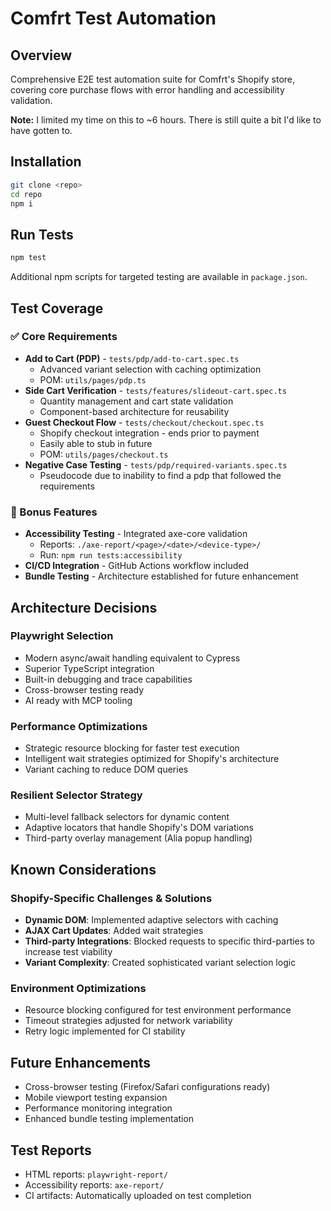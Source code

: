 # Comfrt Test Automation

## Overview

Comprehensive E2E test automation suite for Comfrt's Shopify store, covering core purchase flows with error handling and accessibility validation.

**Note:** I limited my time on this to ~6 hours. There is still quite a bit I'd like to have gotten to.

## Installation

```bash
git clone <repo>
cd repo
npm i
```

## Run Tests

```bash
npm test
```

Additional npm scripts for targeted testing are available in `package.json`.

## Test Coverage

### ✅ Core Requirements

- **Add to Cart (PDP)** - `tests/pdp/add-to-cart.spec.ts`
  - Advanced variant selection with caching optimization
  - POM: `utils/pages/pdp.ts`
- **Side Cart Verification** - `tests/features/slideout-cart.spec.ts`
  - Quantity management and cart state validation
  - Component-based architecture for reusability
- **Guest Checkout Flow** - `tests/checkout/checkout.spec.ts`
  - Shopify checkout integration - ends prior to payment
  - Easily able to stub in future
  - POM: `utils/pages/checkout.ts`
- **Negative Case Testing** - `tests/pdp/required-variants.spec.ts`
  - Pseudocode due to inability to find a pdp that followed the requirements

### 🎯 Bonus Features

- **Accessibility Testing** - Integrated axe-core validation
  - Reports: `./axe-report/<page>/<date>/<device-type>/`
  - Run: `npm run tests:accessibility`
- **CI/CD Integration** - GitHub Actions workflow included
- **Bundle Testing** - Architecture established for future enhancement

## Architecture Decisions

### **Playwright Selection**

- Modern async/await handling equivalent to Cypress
- Superior TypeScript integration
- Built-in debugging and trace capabilities
- Cross-browser testing ready
- AI ready with MCP tooling

### **Performance Optimizations**

- Strategic resource blocking for faster test execution
- Intelligent wait strategies optimized for Shopify's architecture
- Variant caching to reduce DOM queries

### **Resilient Selector Strategy**

- Multi-level fallback selectors for dynamic content
- Adaptive locators that handle Shopify's DOM variations
- Third-party overlay management (Alia popup handling)

## Known Considerations

### **Shopify-Specific Challenges & Solutions**

- **Dynamic DOM**: Implemented adaptive selectors with caching
- **AJAX Cart Updates**: Added wait strategies
- **Third-party Integrations**: Blocked requests to specific third-parties to increase test viability
- **Variant Complexity**: Created sophisticated variant selection logic

### **Environment Optimizations**

- Resource blocking configured for test environment performance
- Timeout strategies adjusted for network variability
- Retry logic implemented for CI stability

## Future Enhancements

- Cross-browser testing (Firefox/Safari configurations ready)
- Mobile viewport testing expansion
- Performance monitoring integration
- Enhanced bundle testing implementation

## Test Reports

- HTML reports: `playwright-report/`
- Accessibility reports: `axe-report/`
- CI artifacts: Automatically uploaded on test completion
